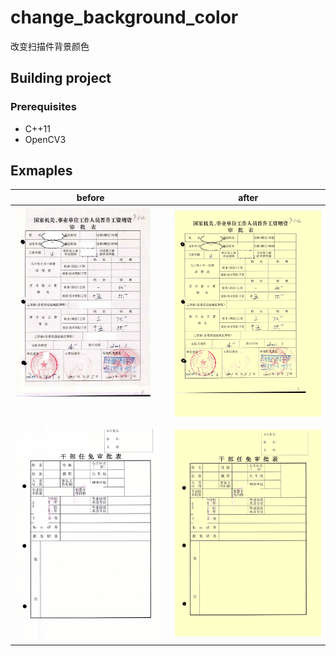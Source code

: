 # change_background_color
改变扫描件背景颜色

## Building project
### Prerequisites
* C++11
* OpenCV3


## Exmaples

| **before**                             | **after**                               |
| :-:                                   | :-:                                   |     
| ![](example/1.jpg)           | ![](example/1.png)             |
| ![](example/2.jpg)          | ![](example/2.png)            |
